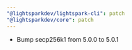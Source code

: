 ```yaml
---
"@lightsparkdev/lightspark-cli": patch
"@lightsparkdev/core": patch
---
```


- Bump secp256k1 from 5.0.0 to 5.0.1
